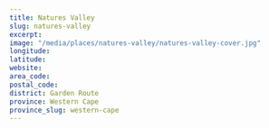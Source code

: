 ```yaml
---
title: Natures Valley
slug: natures-valley
excerpt: 
image: "/media/places/natures-valley/natures-valley-cover.jpg"
longitude: 
latitude: 
website: 
area_code: 
postal_code: 
district: Garden Route
province: Western Cape
province_slug: western-cape
---
```


